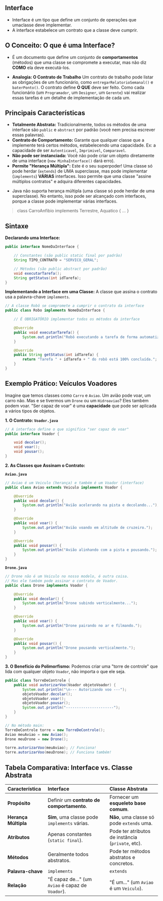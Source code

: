 ## Interface
- Interface é um tipo que define um conjunto de operações que umaclasse deve implementar.
-  A interface estabelece um contrato
que a classe deve cumprir.

## O Conceito: O que é uma Interface?

- É um documento que define um conjunto de **comportamentos** (métodos) que uma classe se compromete a executar, mas não diz **COMO** ela deve executá-los.

+ **Analogia: O Contrato de Trabalho**
Um contrato de trabalho pode listar as obrigações de um funcionário, como `entregarRelatorioSemanal()` e `baterPonto()`. O contrato define **O QUE** deve ser feito. Como cada funcionário (um `Programador`, um `Designer`, um `Gerente`) vai realizar essas tarefas é um detalhe de implementação de cada um.

## Principais Características

  * **Totalmente Abstrata:** Tradicionalmente, todos os métodos de uma interface são `public` e `abstract` por padrão (você nem precisa escrever essas palavras).
  * **Contrato de Comportamento:** Garante que qualquer classe que a implemente terá certos métodos, estabelecendo uma capacidade. Ex: a capacidade de ser `Autenticavel`, `Imprimivel`, `Comparavel`.
  * **Não pode ser instanciada:** Você não pode criar um objeto diretamente de uma interface (`new MinhaInterface()` dará erro).
  * **Permite "Herança Múltipla":** Este é o seu superpoder\! Uma classe só pode herdar (`extends`) de UMA superclasse, mas pode implementar (`implements`) **VÁRIAS** interfaces. Isso permite que uma classe "assine múltiplos contratos" e adquira diferentes capacidades.


- Java não suporta herança múltipla (uma classe só pode herdar de uma superclasse). No entanto, isso pode ser alcançado com interfaces, porque a classe pode implementar várias interfaces.
> class CarroAnfibio implements Terrestre, Aquatico { … }

## Sintaxe

**Declarando uma Interface:**

```java
public interface NomeDaInterface {

    // Constantes (são public static final por padrão)
    String TIPO_CONTRATO = "SERVICO_GERAL";

    // Métodos (são public abstract por padrão)
    void executarTarefa();
    String getStatus(int idTarefa);
}
```

**Implementando a Interface em uma Classe:**
A classe que assina o contrato usa a palavra-chave `implements`.

```java
// A classe Robô se compromete a cumprir o contrato da interface
public class Robo implements NomeDaInterface {

    // É OBRIGATÓRIO implementar todos os métodos da interface

    @Override
    public void executarTarefa() {
        System.out.println("Robô executando a tarefa de forma automatizada.");
    }

    @Override
    public String getStatus(int idTarefa) {
        return "Tarefa " + idTarefa + " do robô está 100% concluída.";
    }
}
```

## Exemplo Prático: Veículos Voadores

Imagine que temos classes como `Carro` e `Aviao`. Um avião pode voar, um carro não. Mas e se tivermos um `Drone` ou um `Hidroaviao`? Eles também podem voar. "Ser capaz de voar" é uma **capacidade** que pode ser aplicada a vários tipos de objetos.

**1. O Contrato: `Voador.java`**

```java
// A interface define o que significa "ser capaz de voar"
public interface Voador {

    void decolar();
    void voar();
    void pousar();
}
```

**2. As Classes que Assinam o Contrato:**

**`Aviao.java`**

```java
// Aviao é um Veiculo (herança) e também é um Voador (interface)
public class Aviao extends Veiculo implements Voador {

    @Override
    public void decolar() {
        System.out.println("Avião acelerando na pista e decolando...");
    }

    @Override
    public void voar() {
        System.out.println("Avião voando em altitude de cruzeiro.");
    }

    @Override
    public void pousar() {
        System.out.println("Avião alinhando com a pista e pousando.");
    }
}
```

**`Drone.java`**

```java
// Drone não é um Veiculo no nosso modelo, é outra coisa.
// Mas ele também pode assinar o contrato de Voador.
public class Drone implements Voador {

    @Override
    public void decolar() {
        System.out.println("Drone subindo verticalmente...");
    }

    @Override
    public void voar() {
        System.out.println("Drone pairando no ar e filmando.");
    }

    @Override
    public void pousar() {
        System.out.println("Drone pousando verticalmente.");
    }
}
```

**3. O Benefício do Polimorfismo:**
Podemos criar uma "torre de controle" que lida com qualquer objeto `Voador`, não importa o que ele seja.

```java
public class TorreDeControle {
    public void autorizarVoo(Voador objetoVoador) {
        System.out.println("\n--- Autorizando voo ---");
        objetoVoador.decolar();
        objetoVoador.voar();
        objetoVoador.pousar();
        System.out.println("----------------------");
    }
}

// No método main:
TorreDeControle torre = new TorreDeControle();
Aviao meuAviao = new Aviao();
Drone meuDrone = new Drone();

torre.autorizarVoo(meuAviao); // Funciona!
torre.autorizarVoo(meuDrone); // Funciona também!
```

## Tabela Comparativa: Interface vs. Classe Abstrata

| Característica | Interface | Classe Abstrata |
| :--- | :--- | :--- |
| **Propósito**| Definir um **contrato de comportamento**. | Fornecer um **esqueleto base comum**. |
| **Herança Múltipla**| **Sim**, uma classe pode `implements` várias.| **Não**, uma classe só pode `extends` uma. |
| **Atributos** | Apenas constantes (`static final`). | Pode ter atributos de instância (`private`, etc).|
| **Métodos** | Geralmente todos abstratos. | Pode ter métodos abstratos e concretos. |
| **Palavra-chave** | `implements` | `extends` |
| **Relação** | "É capaz de..." (um `Aviao` é capaz de `Voador`).| "É um..." (um `Aviao` é um `Veiculo`). |